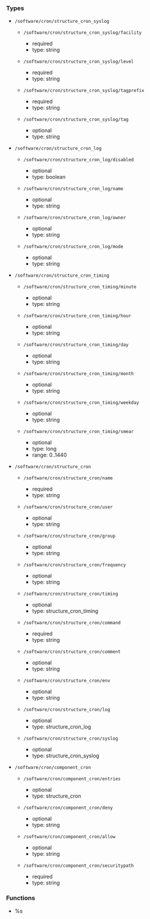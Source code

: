 ### Types

- `/software/cron/structure_cron_syslog`
    - `/software/cron/structure_cron_syslog/facility`
        - required
        - type: string

    - `/software/cron/structure_cron_syslog/level`
        - required
        - type: string

    - `/software/cron/structure_cron_syslog/tagprefix`
        - required
        - type: string

    - `/software/cron/structure_cron_syslog/tag`
        - optional
        - type: string

- `/software/cron/structure_cron_log`
    - `/software/cron/structure_cron_log/disabled`
        - optional
        - type: boolean

    - `/software/cron/structure_cron_log/name`
        - optional
        - type: string

    - `/software/cron/structure_cron_log/owner`
        - optional
        - type: string

    - `/software/cron/structure_cron_log/mode`
        - optional
        - type: string

- `/software/cron/structure_cron_timing`
    - `/software/cron/structure_cron_timing/minute`
        - optional
        - type: string

    - `/software/cron/structure_cron_timing/hour`
        - optional
        - type: string

    - `/software/cron/structure_cron_timing/day`
        - optional
        - type: string

    - `/software/cron/structure_cron_timing/month`
        - optional
        - type: string

    - `/software/cron/structure_cron_timing/weekday`
        - optional
        - type: string

    - `/software/cron/structure_cron_timing/smear`
        - optional
        - type: long
        - range: 0..1440

- `/software/cron/structure_cron`
    - `/software/cron/structure_cron/name`
        - required
        - type: string

    - `/software/cron/structure_cron/user`
        - optional
        - type: string

    - `/software/cron/structure_cron/group`
        - optional
        - type: string

    - `/software/cron/structure_cron/frequency`
        - optional
        - type: string

    - `/software/cron/structure_cron/timing`
        - optional
        - type: structure_cron_timing

    - `/software/cron/structure_cron/command`
        - required
        - type: string

    - `/software/cron/structure_cron/comment`
        - optional
        - type: string

    - `/software/cron/structure_cron/env`
        - optional
        - type: string

    - `/software/cron/structure_cron/log`
        - optional
        - type: structure_cron_log

    - `/software/cron/structure_cron/syslog`
        - optional
        - type: structure_cron_syslog

- `/software/cron/component_cron`
    - `/software/cron/component_cron/entries`
        - optional
        - type: structure_cron

    - `/software/cron/component_cron/deny`
        - optional
        - type: string

    - `/software/cron/component_cron/allow`
        - optional
        - type: string

    - `/software/cron/component_cron/securitypath`
        - required
        - type: string
### Functions
  - %s
